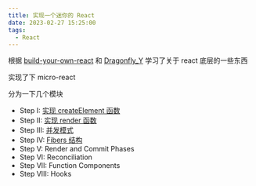 ```yaml
---
title: 实现一个迷你的 React
date: 2023-02-27 15:25:00
tags:
  - React
---
```


根据 [build-your-own-react](https://pomb.us/build-your-own-react/) 和 [Dragonfly_Y](https://www.bilibili.com/video/BV1HP411j7yk/) 学习了关于 react 底层的一些东西

实现了下 micro-react

分为一下几个模块

+ Step I: [实现 createElement 函数](https://effort.fun/post/micro-react-01-createElementAPI.html)
+ Step II: [实现 render 函数](https://effort.fun/post/micro-react-02-renderAPI.html)
+ Step III: [并发模式](https://effort.fun/post/micro-react-03-concurrentMode.html)
+ Step IV: [Fibers 结构](https://effort.fun/post/micro-react-04-fibers.html)
+ Step V: Render and Commit Phases
+ Step VI: Reconciliation
+ Step VII: Function Components
+ Step VIII: Hooks